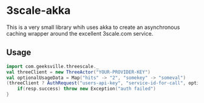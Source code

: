 # 3scale-akka

This is a very small library whih uses akka to create an asynchronous caching wrapper
around the excellent 3scale.com service.

## Usage
```scala
import com.geeksville.threescale._
val threeClient = new ThreeActor("YOUR-PROVIDER-KEY")
val optionalUsageData = Map("hits" -> "2", "somekey" -> "someval")
(threeClient ? AuthRequest("users-api-key", "service-id-for-call", optionalUsageData)) map { resp =>
    if(resp.success) throw new Exception("auth failed")
}
```
